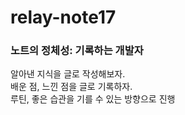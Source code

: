 # relay-note17

### 노트의 정체성: 기록하는 개발자

알아낸 지식을 글로 작성해보자.  
배운 점, 느낀 점을 글로 기록하자.  
루틴, 좋은 습관을 기를 수 있는 방향으로 진행
